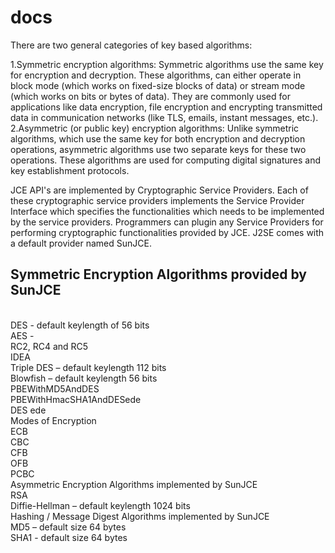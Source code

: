 # docs
There are two general categories of key based algorithms:

1.Symmetric encryption algorithms: Symmetric algorithms use the same key for encryption and decryption. These algorithms, can either operate in block mode (which works on fixed-size blocks of data) or stream mode (which works on bits or bytes of data). They are commonly used for applications like data encryption, file encryption and encrypting transmitted data in communication networks (like TLS, emails, instant messages, etc.).</br> 
2.Asymmetric (or public key) encryption algorithms: Unlike symmetric algorithms, which use the same key for both encryption and decryption operations, asymmetric algorithms use two separate keys for these two operations. These algorithms are used for computing digital signatures and key establishment protocols. </br>

JCE API's are implemented by Cryptographic Service Providers. Each of these cryptographic service providers implements the Service Provider Interface which specifies the functionalities which needs to be implemented by the service providers. Programmers can plugin any Service Providers for performing cryptographic functionalities provided by JCE. J2SE comes with a default provider named SunJCE.</br>

<h2>Symmetric Encryption Algorithms provided by SunJCE</h2></br>
DES - default keylength of 56 bits</br>
AES -</br>
RC2, RC4 and RC5</br>
IDEA</br>
Triple DES – default keylength 112 bits</br>
Blowfish – default keylength 56 bits</br>
PBEWithMD5AndDES</br>
PBEWithHmacSHA1AndDESede</br>
DES ede</br>
Modes of Encryption</br>
ECB</br>
CBC</br>
CFB</br>
OFB</br>
PCBC</br>
Asymmetric Encryption Algorithms implemented by SunJCE</br>
RSA</br>
Diffie-Hellman – default keylength 1024 bits</br>
Hashing / Message Digest Algorithms implemented by SunJCE</br>
MD5 – default size 64 bytes</br>
SHA1 - default size 64 bytes</br>


